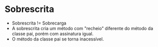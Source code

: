 # Sobrescrita

- Sobrescrita != Sobrecarga
- A sobrescrita cria um método com "recheio" diferente do método da classe pai, porém com assinatura igual.
- O método da classe pai se torna inacessível.